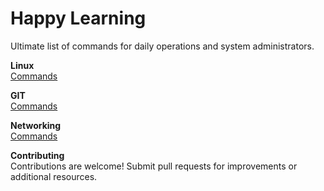 # Happy Learning
Ultimate list of commands for daily operations and system administrators. 

**Linux** <br>
[Commands](https://github.com/arunbhimarao/Useful_commands-/blob/main/Linux/Linux_commands.md)

**GIT**<br>
[Commands](https://github.com/arunbhimarao/Useful_commands-/blob/main/GIT/GIT%20Commands.md)

**Networking**<br>
[Commands](https://github.com/arunbhimarao/Useful_commands-/blob/main/Networking/Network%20commands.md)


**Contributing**<br>
Contributions are welcome! Submit pull requests for improvements or additional resources. 
